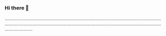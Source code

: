 ### Hi there 👋

..............................................................................................................................................................................................................................................................................